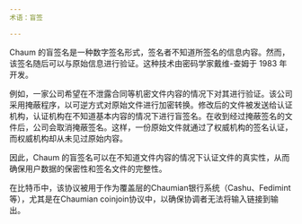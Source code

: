 ```yaml
---
术语：盲签

---
```

Chaum 的盲签名是一种数字签名形式，签名者不知道所签名的信息内容。然而，该签名随后可以与原始信息进行验证。这种技术由密码学家戴维-查姆于 1983 年开发。

例如，一家公司希望在不泄露合同等机密文件内容的情况下对其进行验证。该公司采用掩蔽程序，以可逆方式对原始文件进行加密转换。修改后的文件被发送给认证机构，认证机构在不知道基本内容的情况下进行盲签名。在收到经过掩蔽签名的文件后，公司会取消掩蔽签名。这样，一份原始文件就通过了权威机构的签名认证，而权威机构却从未见过原始内容。

因此，Chaum 的盲签名可以在不知道文件内容的情况下认证文件的真实性，从而确保用户数据的保密性和签名文件的完整性。

在比特币中，该协议被用于作为覆盖层的Chaumian银行系统（Cashu、Fedimint等），尤其是在Chaumian coinjoin协议中，以确保协调者无法将输入链接到输出。